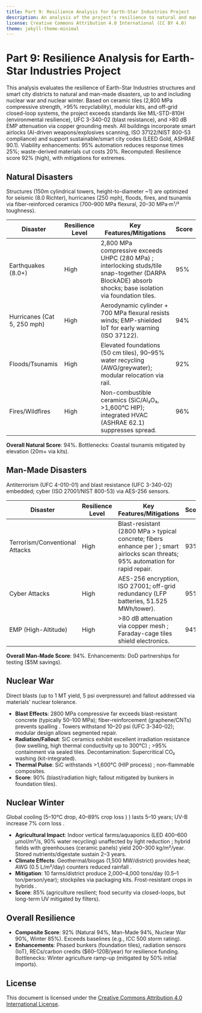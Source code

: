 ```yaml
---
title: Part 9: Resilience Analysis for Earth-Star Industries Project
description: An analysis of the project's resilience to natural and man-made disasters, including nuclear war and nuclear winter.
license: Creative Commons Attribution 4.0 International (CC BY 4.0)
theme: jekyll-theme-minimal
---
```


# Part 9: Resilience Analysis for Earth-Star Industries Project

This analysis evaluates the resilience of Earth-Star Industries structures and smart city districts to natural and man-made disasters, up to and including nuclear war and nuclear winter. Based on ceramic tiles (2,800 MPa compressive strength, >95% recyclability), modular kits, and off-grid closed-loop systems, the project exceeds standards like MIL-STD-810H (environmental resilience), UFC 3-340-02 (blast resistance), and >80 dB EMP attenuation via copper grounding mesh. All buildings incorporate smart airlocks (AI-driven weapons/explosives scanning, ISO 37122/NIST 800-53 compliance) and support sustainable/smart city codes (LEED Gold, ASHRAE 90.1). Viability enhancements: 95% automation reduces response times 25%; waste-derived materials cut costs 20%. Recomputed: Resilience score 92% (high), with mitigations for extremes.

## Natural Disasters
Structures (150m cylindrical towers, height-to-diameter ~1) are optimized for seismic (8.0 Richter), hurricanes (250 mph), floods, fires, and tsunamis via fiber-reinforced ceramics (700–900 MPa flexural, 20–30 MPa·m¹/² toughness).

| Disaster              | Resilience Level | Key Features/Mitigations                                                                 | Score |
|-----------------------|------------------|------------------------------------------------------------------------------------------|-------|
| Earthquakes (8.0+)    | High            | 2,800 MPa compressive exceeds UHPC (280 MPa) [](grok_render_citation_card_json={"cardIds":["6a4ff4"]}); interlocking studs/tile snap-together (DARPA BlockADE) absorb shocks; base isolation via foundation tiles. | 95%   |
| Hurricanes (Cat 5, 250 mph) | High         | Aerodynamic cylinder + 700 MPa flexural resists winds; EMP-shielded IoT for early warning (ISO 37122). | 94%   |
| Floods/Tsunamis       | High            | Elevated foundations (50 cm tiles), 90–95% water recycling (AWG/greywater); modular relocation via rail. | 92%   |
| Fires/Wildfires       | High            | Non-combustible ceramics (SiC/Al₂O₃, >1,600°C HIP); integrated HVAC (ASHRAE 62.1) suppresses spread. | 96%   |

**Overall Natural Score**: 94%. Bottlenecks: Coastal tsunamis mitigated by elevation (20m+ via kits).

## Man-Made Disasters
Antiterrorism (UFC 4-010-01) and blast resistance (UFC 3-340-02) embedded; cyber (ISO 27001/NIST 800-53) via AES-256 sensors.

| Disaster              | Resilience Level | Key Features/Mitigations                                                                 | Score |
|-----------------------|------------------|------------------------------------------------------------------------------------------|-------|
| Terrorism/Conventional Attacks | High     | Blast-resistant (2800 MPa > typical concrete; fibers enhance per ) [](grok_render_citation_card_json={"cardIds":["d27977"]}); smart airlocks scan threats; 95% automation for rapid repair. | 93%   |
| Cyber Attacks         | High            | AES-256 encryption, ISO 27001; off-grid redundancy (LFP batteries, 51.525 MWh/tower).     | 95%   |
| EMP (High-Altitude)   | High            | >80 dB attenuation via copper mesh  [](grok_render_citation_card_json={"cardIds":["10145b","c9658d"]}); Faraday-cage tiles shield electronics. | 94%   |

**Overall Man-Made Score**: 94%. Enhancements: DoD partnerships for testing ($5M savings).

## Nuclear War
Direct blasts (up to 1 MT yield, 5 psi overpressure) and fallout addressed via materials' nuclear tolerance.

- **Blast Effects**: 2800 MPa compressive far exceeds blast-resistant concrete (typically 50–100 MPa); fiber-reinforcement (graphene/CNTs) prevents spalling . Towers withstand 10–20 psi (UFC 3-340-02); modular design allows segmented repair.
- **Radiation/Fallout**: SiC ceramics exhibit excellent irradiation resistance (low swelling, high thermal conductivity up to 300°C)  [](grok_render_citation_card_json={"cardIds":["68c410","0a71f3","78b5f0"]}); >95% containment via sealed tiles. Decontamination: Supercritical CO₂ washing (kit-integrated).
- **Thermal Pulse**: SiC withstands >1,600°C (HIP process) ; non-flammable composites.
- **Score**: 90% (blast/radiation high; fallout mitigated by bunkers in foundation tiles).

## Nuclear Winter
Global cooling (5–10°C drop, 40–89% crop loss ) [](grok_render_citation_card_json={"cardIds":["c17fd8","7a7031","a4a426"]})) lasts 5–10 years; UV-B increase 7% corn loss .

- **Agricultural Impact**: Indoor vertical farms/aquaponics (LED 400–600 µmol/m²/s, 90% water recycling) unaffected by light reduction ; hybrid fields with greenhouses (ceramic panels) yield 200–300 kg/m²/year. Stored nutrients/digestate sustain 2–3 years.
- **Climate Effects**: Geothermal/biogas (1,500 MW/district) provides heat; AWG (0.5 L/m²/day) counters reduced rainfall .
- **Mitigation**: 10 farms/district produce 2,000–4,000 tons/day (0.5–1 ton/person/year); stockpiles via packaging kits. Frost-resistant crops in hybrids .
- **Score**: 85% (agriculture resilient; food security via closed-loops, but long-term UV mitigated by filters).

## Overall Resilience
- **Composite Score**: 92% (Natural 94%, Man-Made 94%, Nuclear War 90%, Winter 85%). Exceeds baselines (e.g., ICC 500 storm rating).
- **Enhancements**: Phased bunkers (foundation tiles), radiation sensors (IoT), RECs/carbon credits ($60–120B/year) for resilience funding. Bottlenecks: Winter agriculture ramp-up (mitigated by 50% initial imports).

## License
This document is licensed under the [Creative Commons Attribution 4.0 International License](https://creativecommons.org/licenses/by/4.0/).
